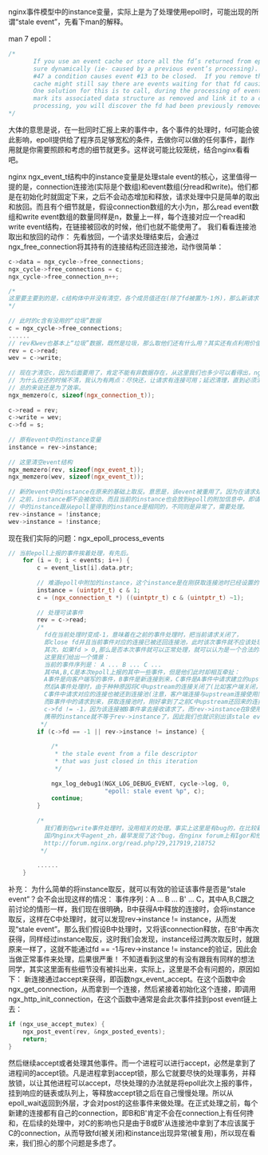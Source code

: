 nginx事件模型中的instance变量，实际上是为了处理使用epoll时，可能出现的所谓“stale event”，先看下man的解释。
 
man 7 epoll：
```cpp
/*
       If you use an event cache or store all the fd’s returned from epoll_wait(2), then make sure to provide a way to mark  its  clo-
       sure dynamically (ie- caused by a previous event’s processing). Suppose you receive 100 events from epoll_wait(2), and in event
       #47 a condition causes event #13 to be closed.  If you remove the structure and close() the fd for event #13, then  your  event
       cache might still say there are events waiting for that fd causing confusion.
       One solution for this is to call, during the processing of event 47, epoll_ctl(EPOLL_CTL_DEL) to delete fd 13 and close(), then
       mark its associated data structure as removed and link it to a cleanup list. If you find another event for fd 13 in your  batch
       processing, you will discover the fd had been previously removed and there will be no confusion.
*/
```

大体的意思是说，在一批同时汇报上来的事件中，各个事件的处理时，fd可能会彼此影响，epoll提供给了程序员足够宽松的条件，去做你可以做的任何事件，副作用就是你需要照顾和考虑的细节就更多。这样说可能比较笼统，结合nginx看看吧。
 
nginx ngx_event_t结构中的instance变量是处理stale event的核心，这里值得一提的是，connection连接池(实际是个数组)和event数组(分read和write)。他们都是在初始化时就固定下来，之后不会动态增加和释放，请求处理中只是简单的取出和放回。而且有个细节就是，假设connection数组的大小为n，那么read event数组和write event数组的数量同样是n，数量上一样，每个连接对应一个read和write event结构，在链接被回收的时候，他们也就不能使用了。
我们看看连接池取出和放回的动作：
先看放回，一个请求处理结束后，会通过ngx_free_connection将其持有的连接结构还回连接池，动作很简单：
```cpp
c->data = ngx_cycle->free_connections;
ngx_cycle->free_connections = c;
ngx_cycle->free_connection_n++;
```

```cpp
/*
这里要主要到的是，c结构体中并没有清空，各个成员值还在(除了fd被置为-1外)，那么新请求在从连接池里拿连接时，获得的结构都还是没用清空的垃圾数据，我们看取的时候的细节：
*/
 
// 此时的c含有没用的“垃圾”数据
c = ngx_cycle->free_connections;
......
// rev和wev也基本上“垃圾”数据，既然是垃圾，那么取他们还有什么用？其实还有点利用价值。。
rev = c->read;
wev = c->write;
 
// 现在才清空c，因为后面要用了，肯定不能有非数据存在，从这里我们也多少可以看得出，nginx
// 为什么在还的时候不清，我认为有两点：尽快还，让请求有连接可用；延迟清理，直到必须清理时。
// 总的来说还是为了效率。
ngx_memzero(c, sizeof(ngx_connection_t));
 
c->read = rev;
c->write = wev;
c->fd = s;
 
// 原有event中的instance变量
instance = rev->instance;
 
// 这里清空event结构
ngx_memzero(rev, sizeof(ngx_event_t));
ngx_memzero(wev, sizeof(ngx_event_t));
 
// 新的event中的instance在原来的基础上取反。意思是，该event被重用了。因为在请求处理完
// 之前，instance都不会被改动，而且当前的instance也会放到epoll的附加信息中，即请求中event
// 中的instance跟从epoll里得到的instance是相同的，不同则是异常了，需要处理。
rev->instance = !instance;
wev->instance = !instance;
```

现在我们实际的问题：ngx_epoll_process_events
```cpp
// 当前epoll上报的事件挨着处理，有先后。
    for (i = 0; i < events; i++) {
        c = event_list[i].data.ptr;
        
        // 难道epoll中附加的instance，这个instance是在刚获取连接池时已经设置的，一般是不会变化的。
        instance = (uintptr_t) c & 1;
        c = (ngx_connection_t *) ((uintptr_t) c & (uintptr_t) ~1);
        
        // 处理可读事件
        rev = c->read;
        /*
          fd在当前处理时变成-1，意味着在之前的事件处理时，把当前请求关闭了，
          即close fd并且当前事件对应的连接已被还回连接池，此时该次事件就不应该处理了，作废掉。
          其次，如果fd > 0,那么是否本次事件就可以正常处理，就可以认为是一个合法的呢？答案是否定的。
          这里我们给出一个情景：
          当前的事件序列是： A ... B ... C ...
          其中A,B,C是本次epoll上报的其中一些事件，但是他们此时却相互牵扯：
          A事件是向客户端写的事件，B事件是新连接到来，C事件是A事件中请求建立的upstream连接，此时需要读源数据，
          然后A事件处理时，由于种种原因将C中upstream的连接关闭了(比如客户端关闭，此时需要同时关闭掉取源连接)，自然
          C事件中请求对应的连接也被还到连接池(注意，客户端连接与upstream连接使用同一连接池)，
          而B事件中的请求到来，获取连接池时，刚好拿到了之前C中upstream还回来的连接结构，当前需要处理C事件的时候，
          c->fd != -1，因为该连接被B事件拿去接收请求了，而rev->instance在B使用时，已经将其值取反了，所以此时C事件epoll中
          携带的instance就不等于rev->instance了，因此我们也就识别出该stale event，跳过不处理了。
         */
        if (c->fd == -1 || rev->instance != instance) {
 
            /*
             * the stale event from a file descriptor
             * that was just closed in this iteration
             */
 
            ngx_log_debug1(NGX_LOG_DEBUG_EVENT, cycle->log, 0,
                           "epoll: stale event %p", c);
            continue;
        }
 
        /*
          我们看到在write事件处理时，没用相关的处理。事实上这里是有bug的，在比较新的nginx版本里才被修复。
          国内nginx大牛agent_zh，最早发现了这个bug，在nginx forum上有Igor和他就这一问题的讨论：
          http://forum.nginx.org/read.php?29,217919,218752         
         */
 
        ......
    }
```
 补充：
为什么简单的将instance取反，就可以有效的验证该事件是否是“stale event”？会不会出现这样的情况：
    事件序列：A ... B ...  B' ... C，其中A,B,C跟之前讨论的情形一样，我们现在很明确，B中获得A中释放的连接时，会将instance取反，这样在C中处理时，就可以发现rev->instance != instance，从而发现“stale event”。那么我们假设B中处理时，又将该connection释放，在B'中再次获得，同样经过instance取反，这时我们会发现，instance经过两次取反时，就跟原来一样了，这就不能通过fd == -1与rev->instance != instance的验证，因此会当做正常事件来处理，后果很严重！
    不知道看到这里的有没有跟我有同样的想法同学，其实这里面有些细节没有被抖出来，实际上，这里是不会有问题的，原因如下：
    新连接通过accept来获得，即函数ngx_event_accept。在这个函数中会ngx_get_connection，从而拿到一个连接，然后紧接着初始化这个连接，即调用ngx_http_init_connection，在这个函数中通常是会此次事件挂到post event链上去：
```cpp
if (ngx_use_accept_mutex) {
    ngx_post_event(rev, &ngx_posted_events);
    return;
}
```
然后继续accept或者处理其他事件。而一个进程可以进行accept，必然是拿到了进程间的accept锁。凡是进程拿到accept锁，那么它就要尽快的处理事务，并释放锁，以让其他进程可以accept，尽快处理的办法就是将epoll此次上报的事件，挂到响应的链表或队列上，等释放accept锁之后在自己慢慢处理。所以从epoll_wait返回到外层，才会对post的这些事件来做处理。在正式处理之前，每个新建的连接都有自己的connection，即B和B'肯定不会在connection上有任何搀和，在后续的处理中，对C的影响也只是由于B或B'从连接池中拿到了本应该属于C的connection，从而导致fd(被关闭)和instance出现异常(被复用)，所以现在看来，我们担心的那个问题是多虑了。

